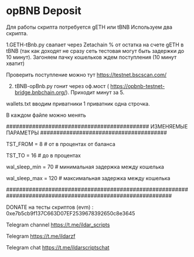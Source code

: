 # opBNB Deposit

Для работы скрипта потребуется gETH или tBNB 
Используем два скрипта.

1.GETH-tBnb.py свапает через Zetachain % от остатка на счете gETH в tBNB (так как доходят не сразу сеть тестовая могут быть задержки до 10 минут). Загоняем пачку кошельков ждем поступления (10 минут хватит)

Проверить поступление можно тут https://testnet.bscscan.com/

2. tBNB-opBnb.py гонит через оф.мост ( https://opbnb-testnet-bridge.bnbchain.org/). Приходит минут за 5.
   
wallets.txt вводим приватники 1 приватник одна строчка.

В каждом файле можно менять

############################################  ИЗМЕНЯЕМЫЕ ПАРАМЕТРЫ  #######################################

TST_FROM = 8 # от в процентах от баланса

TST_TO = 16 # до в процентах


wal_sleep_min = 70    # минимальная задержка между кошелька

wal_sleep_max = 120    # максимальная задержка между кошелька

###########################################################################################################

DONATE на тесты скриптов (evm) : 0xe7b5cb9f137C663D07EF2539678392650c8e3645

Telegram channel https://t.me/ildar_scripts

Telegram https://t.me/ildarzf

Telegram chat https://t.me/ildarscriptschat
